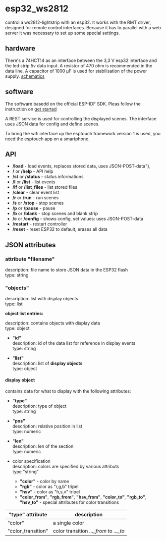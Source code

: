 # esp32_ws2812

control a ws2812-lightstrip with an esp32. It works with the RMT driver, designed for remote control interfaces.
Because it has to parallel with a web server it was necessary to set up some special settings.

## hardware

There's a 74HCT14 as an interface between the 3,3 V esp32 interface and the led strip 5v data input.
A resistor of 470 ohm is recommended in the data line.
A capacitor of 1000 µF is used for stabilisation of the power supply.
[schematics](assets/esp32_ws2812_schematics.png)

## software

The software basedd on the official ESP-IDF SDK. Pleas follow the instruction on [get started](https://docs.espressif.com/projects/esp-idf/en/latest/esp32/get-started/index.html)

A REST service is used for controlling the displayed scenes. The interface uses JSON data for config and define scenes.

To bring the wifi interface up the esptouch framework version 1 is used, you need the esptouch app on a smartphone.

## API

* **/load** - load events, replaces stored data, uses JSON-POST-data"},
* **/** or **/help** - API help
* **/st** or **/status** - status informations
* **/l** or **/list** - list events
* **/lf** or **/list_files** - list stored files
* **/clear** - clear event list
* **/r** or **/run** - run scenes
* **/s** or **/stop** - stop scenes
* **/p** or **/pause** - pause
* **/b** or **/blank** - stop scenes and blank strip
* **/c** or **/config** - shows config, set values: uses JSON-POST-data
* **/restart** - restart controller
* **/reset** - reset ESP32 to default, erases all data

## JSON attributes

### attribute "filename"

description: file name to store JSON data in the ESP32 flash<br>
type: string

### "objects"

description: list with display objects<br>
type: list

**object list entries:**

description: contains objects with display data<br>
type: object

* **"id"** <br>
description: id of the data list for reference in display events<br>
type: string

* **"list"**<br>
description: list of **display objects**<br>
type: object


#### display object

contains data for what to display with the following attributes:

* **"type"**<br>
description: type of object<br>
type: string

* **"pos"**<br>
description: relative position in list<br>
type: numeric

* **"len"**<br>
description: len of the section<br>
type: numeric

* color specification<br>
description: colors are specified by various attributs<br>
type "string"
     * **"color"** - color by name
     * **"rgb"** - color as "r,g,b" tripel
     * **"hsv"** - color as "h,s,v" tripel
     * **"color_from"**, **"rgb_from"**, **"hsv_from"**, **"color_to"**, **"rgb_to"**, **"hsv_to"** - special attributes for color transitions


| **"type"** attribute | description |
| ---- | ---- |
| "color" | a single color |
| "color_transition" | color transition *..._from* to *..._to* |



